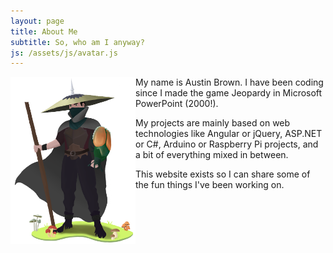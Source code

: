 ```yaml
---
layout: page
title: About Me
subtitle: So, who am I anyway?
js: /assets/js/avatar.js
---
```


<div style="float:left;"><img style="width:200px;" src="./assets/img/damien-full.PNG"></div>
<p>
My name is Austin Brown.  I have been coding since I made the game Jeopardy in Microsoft PowerPoint (2000!).
</p>

<p>
My projects are mainly based on web technologies like Angular or jQuery, ASP.NET or C#, Arduino or Raspberry Pi projects, and a bit of everything mixed in between.
</p>

<p>
This website exists so I can share some of the fun things I've been working on.
</p>
